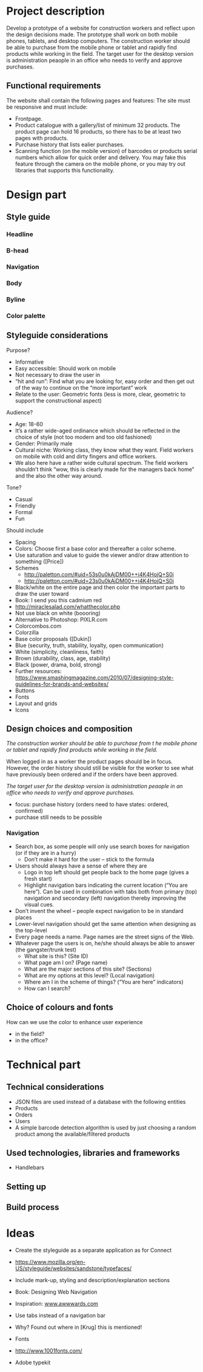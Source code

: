# Project description
Develop a prototype of a website for construction workers and reflect upon the design
decisions made. The prototype shall work on both mobile phones, tablets, and
desktop computers. The construction worker should be able to purchase from the mobile phone or
tablet and rapidly find products while working in the field. The target user for the desktop version is
administration peaople in an office who needs to verify and approve purchases. 

## Functional requirements
The website shall contain the following pages and features:
The site must be responsive and must include: 
* Frontpage.
* Product catalogue with a gallery/list of minimum 32 products. The product page can hold 16
products, so there has to be at least two pages with products.
* Purchase history that lists ealier purchases.
* Scanning function (on the mobile version) of barcodes or products serial numbers which allow
for quick order and delivery. You may fake this feature through the camera on the mobile phone,
or you may try out libraries that supports this functionality.

# Design part



## Style guide

### Headline

### B-head

### Navigation

### Body

### Byline

### Color palette

## Styleguide considerations
Purpose?
* Informative
* Easy accessible: Should work on mobile 
* Not necessary to draw the user in
 * “hit and run”: Find what you are looking for, easy order and then get out of the way to continue on the “more important” work
* Relate to the user: Geometric fonts (less is more, clear, geometric to support the constructional aspect)


Audience?
* Age: 18-60
 * It’s a rather wide-aged ordinance which should be reflected in the choice of style (not too modern and too old fashioned)
* Gender: Primarily male
* Cultural niche: Working class, they know what they want. Field workers on mobile with cold and dirty fingers and office workers. 
 * We also here have a rather wide cultural spectrum. The field workers shouldn’t think “wow, this is clearly made for the managers back home” and the also the other way around.


Tone?
* Casual
* Friendly
* Formal 
* Fun

Should include
* Spacing
* Colors: Choose first a base color and thereafter a color scheme. 
 * Use saturation and value to guide the viewer and/or draw attention to something ([Price])
 * Schemes
    * http://paletton.com/#uid=53s0u0kAjDM00++i4K4HojQ+S0i
    * http://paletton.com/#uid=23s0u0kAjDM00++i4K4HojQ+S0i
 * Black/white on the entire page and then color the important parts to draw the user toward
 * Book: I send you this cadmium red
 * http://miraclesalad.com/whatthecolor.php
 * Not use black on white (boooring)
 * Alternative to Photoshop: PIXLR.com
 * Colorcombos.com
 * Colorzilla
* Base color proposals ([Dukin])
 * Blue (security, truth, stability, loyalty, open communication)
 * White (simplicity, cleanliness, faith)
 * Brown (durability, class, age, stability)
 * Black (power, drama, bold, strong)
* Further resources: https://www.smashingmagazine.com/2010/07/designing-style-guidelines-for-brands-and-websites/
* Buttons
* Fonts
* Layout and grids
* Icons

## Design choices and composition
*The construction worker should be able to purchase from t he mobile phone or tablet and rapidly find products while working in the field.* 

When logged in as a worker the product pages should be in focus. However, the order history should still be visible for the worker to see what have previously been ordered and if the orders have been approved. 

*The target user for the desktop version is administration peaople in an office who needs to verify and approve purchases.*
 - focus: purchase history (orders need to have states: ordered, confirmed)
 - purchase still needs to be possible
 
### Navigation
 * Search box, as some people will only use search boxes for navigation (or if they are in a hurry)
    * Don’t make it hard for the user – stick to the formula
 * Users should always have a sense of where they are
    * Logo in top left should get people back to the home page (gives a fresh start)
    * Highlight navigation bars indicating the current location (“You are here”). Can be used in combination with tabs both from primary (top) navigation and secondary (left) navigation thereby improving the visual cues.
 * Don’t invent the wheel – people expect navigation to be in standard places
 * Lower-level navigation should get the same attention when designing as the top-level
 * Every page needs a name. Page names are the street signs of the Web.
 * Whatever page the users is on, he/she should always be able to answer (the gangster/trunk test)
    * What site is this? (Site ID)
    * What page am I on? (Page name)
    * What are the major sections of this site? (Sections)
    * What are my options at this level?  (Local navigation)
    * Where am I in the scheme of things? (“You are here” indicators)
    * How can I search?

## Choice of colours and fonts

How can we use the color to enhance user experience 
* in the field?
* in the office?
 
# Technical part

## Technical considerations
* JSON files are used instead of a database with the following entities
 * Products
 * Orders
 * Users
* A simple barcode detection algorithm is used by just choosing a random product among the available/filtered products 

## Used technologies, libraries and frameworks
* Handlebars

## Setting up


## Build process


# Ideas
* Create the styleguide as a separate application as for Connect
 * https://www.mozilla.org/en-US/styleguide/websites/sandstone/typefaces/
 * Include mark-up, styling and description/explanation sections

* Book: Designing Web Navigation
* Inspiration: www.awwwards.com
* Use tabs instead of a navigation bar
 * Why? Found out where in [Krug] this is mentioned!
* Fonts
 * http://www.1001fonts.com/
 * Adobe typekit



